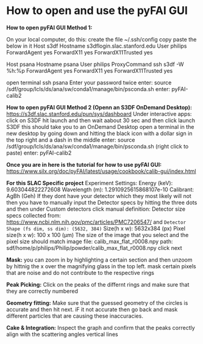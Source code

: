 # How to open and use the pyFAI GUI

**How to open pyFAI GUI Method 1:**

On your local computer, do this:
create the file ~/.ssh/config
copy paste the below in it
Host s3df
  Hostname s3dflogin.slac.stanford.edu
  User philips
  ForwardAgent yes
  ForwardX11 yes
  ForwardX11Trusted yes

Host psana
  Hostname psana
  User philips
  ProxyCommand ssh s3df -W %h:%p
  ForwardAgent yes
  ForwardX11 yes
  ForwardX11Trusted yes

open terminal
ssh psana
Enter your password twice
enter: source /sdf/group/lcls/ds/ana/sw/conda1/manage/bin/psconda.sh
enter: pyFAI-calib2

**How to open pyFAI GUI Method 2 (Openn an S3DF OnDemand Desktop):**
https://s3df.slac.stanford.edu/pun/sys/dashboard
Under interactive apps: click on S3DF
hit launch and then wait aabout 30 sec and then click launch S3DF 
this should take you to an OnDemand Desktop
open a terminal in the new desktop by going down and hitting the black icon with a dollar sign in the top right and a dash in the middle 
enter: source /sdf/group/lcls/ds/ana/sw/conda1/manage/bin/psconda.sh (right click to paste)
enter: pyFAI-calib2

**Once you are in here is the tutorial for how to use pyFAI GUI:**
  https://www.silx.org/doc/pyFAI/latest/usage/cookbook/calib-gui/index.html

**For this SLAC Specific project**
Experiment Settings:
Energy (keV): 9.603044822272608
Wavelength (m): 1.2910925615868107e-10
Calibrant: AgBh (Geh) 
If they dont have your detector which they most likely will not then you have to manually input the  Detector specs by hitting the three dots and then under Custom detectors click manual definition:
Detector size specs collected from:
https://www.ncbi.nlm.nih.gov/pmc/articles/PMC7206547/ and `Detector Shape (fs dim, ss dim): (5632, 384)`
Size(h x w): 5632x384 (px)
Pixel size(h x w): 100 x 100 (μm) 
The size of the image that you select and the pixel size should match
image file: calib_max_flat_r0008.npy
path: sdf/home/p/philips/Philip/powder/calib_max_flat_r0008.npy
click next

**Mask:**
you can zoom in by highlighting a certain section and then unzoom by hittnig the x over the magnifying glass in the top left. 
mask certain pixels that are noise and do not contribute to the respective rings

**Peak Picking:**
Click on the peaks of the differnt rings and make sure that they are correctly numbered

**Geometry fitting:**
Make sure that the guessed geometry of the circles is accurate and then hit next. iF it not accurate then go back and mask different particles that are causing these inaccuracies. 

**Cake & Integration:**
Inspect the graph and confirm that the peaks correctly align with the scattering angles vertical lines
